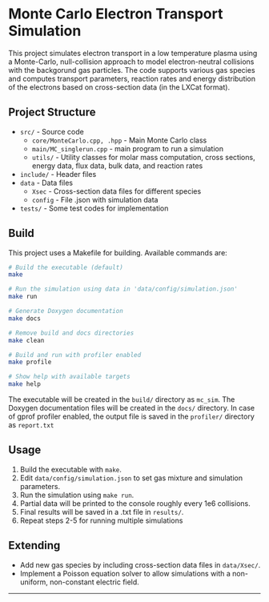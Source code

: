 # Monte Carlo Electron Transport Simulation

This project simulates electron transport in a low temperature plasma using a Monte-Carlo, null-collision approach to model
electron-neutral collisions with the backgorund gas particles.
The code supports various gas species and computes transport parameters, reaction rates and energy distribution of the electrons
based on cross-section data (in the LXCat format).

## Project Structure

- `src/` - Source code
  - `core/MonteCarlo.cpp, .hpp` - Main Monte Carlo class
  - `main/MC_singlerun.cpp` - main program to run a simulation
  - `utils/` - Utility classes for molar mass computation, cross sections, energy data, flux data, bulk data, and reaction rates
- `include/` - Header files
- `data` - Data files
  - `Xsec` - Cross-section data files for different species
  - `config` - File .json with simulation data
- `tests/` - Some test codes for implementation

## Build

This project uses a Makefile for building. Available commands are:

```bash
# Build the executable (default)
make

# Run the simulation using data in 'data/config/simulation.json'
make run

# Generate Doxygen documentation
make docs

# Remove build and docs directories
make clean

# Build and run with profiler enabled
make profile

# Show help with available targets
make help
```

The executable will be created in the `build/` directory as `mc_sim`.
The Doxygen documentation files will be created in the `docs/` directory.
In case of gprof profiler enabled, the output file is saved in the `profiler/` directory as `report.txt`

## Usage

1. Build the executable with `make`.
2. Edit `data/config/simulation.json` to set gas mixture and simulation parameters.
3. Run the simulation using `make run`.
4. Partial data will be printed to the console roughly every 1e6 collisions.
5. Final results will be saved in a .txt file in `results/`.
6. Repeat steps 2-5 for running multiple simulations

## Extending

- Add new gas species by including cross-section data files in `data/Xsec/`.
- Implement a Poisson equation solver to allow simulations with a non-uniform, non-constant electric field.

---